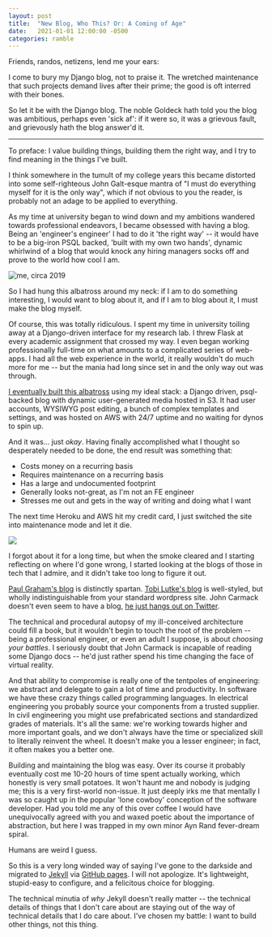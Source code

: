 ```yaml
---
layout: post
title:  "New Blog, Who This? Or: A Coming of Age"
date:   2021-01-01 12:00:00 -0500
categories: ramble
---
```


Friends, randos, netizens, lend me your ears:

I come to bury my Django blog, not to praise it. The wretched maintenance that such projects demand lives after their prime; the good is oft interred with their bones.

So let it be with the Django blog. The noble Goldeck hath told you the blog was ambitious, perhaps even 'sick af': if it were so, it was a grievous fault, and grievously hath the blog answer'd it.

-----

To preface: I value building things, building them the right way, and I try to find meaning in the things I've built.

I think somewhere in the tumult of my college years this became distorted into some self-righteous John Galt-esque mantra of "I must do everything myself for it is the only way", which if not obvious to you the reader, is probably not an adage to be applied to everything.

As my time at university began to wind down and my ambitions wandered towards professional endeavors, I became obsessed with having a blog. Being an 'engineer's engineer' I had to do it 'the right way' -- it would have to be a big-iron PSQL backed, 'built with my own two hands', dynamic whirlwind of a blog that would knock any hiring managers socks off and prove to the world how cool I am.

![me, circa 2019](https://upload.wikimedia.org/wikipedia/commons/a/a1/Dore-I_watched_the_Water-Snakes-Detail.jpg)

So I had hung this albatross around my neck: if I am to do something interesting, I would want to blog about it, and if I am to blog about it, I must make the blog myself.

Of course, this was totally ridiculous. I spent my time in university toiling away at a Django-driven interface for my research lab. I threw Flask at every academic assignment that crossed my way. I even began working professionally full-time on what amounts to a complicated series of web-apps. I had all the web experience in the world, it really wouldn't do much more for me -- but the mania had long since set in and the only way out was through.

[I eventually built this albatross](https://github.com/matt-goldeck/pine-raider) using my ideal stack: a Django driven, psql-backed blog with dynamic user-generated media hosted in S3. It had user accounts, WYSIWYG post editing, a bunch of complex templates and settings, and was hosted on AWS with 24/7 uptime and no waiting for dynos to spin up. 

And it was... just *okay*. Having finally accomplished what I thought so desperately needed to be done, the end result was something that:
- Costs money on a recurring basis
- Requires maintenance on a recurring basis
- Has a large and undocumented footprint 
- Generally looks not-great, as I'm not an FE engineer
- Stresses me out and gets in the way of writing and doing what I want

The next time Heroku and AWS hit my credit card, I just switched the site into maintenance mode and let it die. 

![](https://upload.wikimedia.org/wikipedia/commons/thumb/4/48/InstrumentShopsatNBS_011.jpg/1280px-InstrumentShopsatNBS_011.jpg)

I forgot about it for a long time, but when the smoke cleared and I starting reflecting on where I'd gone wrong, I started looking at the blogs of those in tech that I admire, and it didn't take too long to figure it out.

[Paul Graham's blog](http://www.paulgraham.com/) is distinctly spartan. [Tobi Lutke's blog](https://tobi.lutke.com/) is well-styled, but wholly indistinguishable from your standard wordpress site. John Carmack doesn't even seem to have a blog, [he just hangs out on Twitter](https://twitter.com/ID_AA_Carmack). 

The technical and procedural autopsy of my ill-conceived architecture could fill a book, but it wouldn't begin to touch the root of the problem -- being a professional engineer, or even an adult I suppose, is about *choosing your battles*. I seriously doubt that John Carmack is incapable of reading some Django docs -- he'd just rather spend his time changing the face of virtual reality.

And that ability to compromise is really one of the tentpoles of engineering: we abstract and delegate to gain a lot of time and productivity. In software we have these crazy things called programming languages. In electrical engineering you probably source your components from a trusted supplier. In civil engineering you might use prefabricated sections and standardized grades of materials. It's all the same: we're working towards higher and more important goals, and we don't always have the time or specialized skill to literally reinvent the wheel. It doesn't make you a lesser engineer; in fact, it often makes you a better one.

Building and maintaining the blog was easy. Over its course it probably eventually cost me 10-20 hours of time spent actually working, which honestly is very small potatoes. It won't haunt me and nobody is judging me; this is a very first-world non-issue. It just deeply irks me that mentally I was so caught up in the popular 'lone cowboy' conception of the software developer. Had you told me any of this over coffee I would have unequivocally agreed with you and waxed poetic about the importance of abstraction, but here I was trapped in my own minor Ayn Rand fever-dream spiral. 

Humans are weird I guess.

So this is a very long winded way of saying I've gone to the darkside and migrated to [Jekyll](https://jekyllrb.com) via [GitHub pages](https://github.com/jekyll/jekyll). I will not apologize. It's lightweight, stupid-easy to configure, and a felicitous choice for blogging. 

The technical minutia of *why* Jekyll doesn't really matter -- the technical details of things that I don't care about are staying out of the way of technical details that I do care about. I've chosen my battle: I want to build other things, not this thing.
